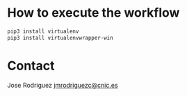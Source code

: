 
# How to execute the workflow


```bash
pip3 install virtualenv
pip3 install virtualenvwrapper-win
```

# Contact
Jose Rodriguez <jmrodriguezc@cnic.es>